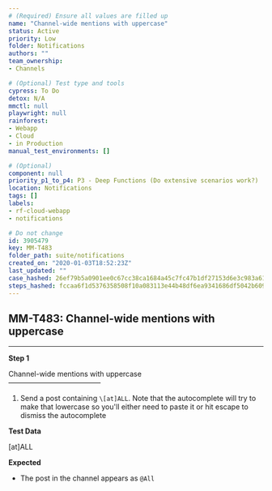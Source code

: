 ```yaml
---
# (Required) Ensure all values are filled up
name: "Channel-wide mentions with uppercase"
status: Active
priority: Low
folder: Notifications
authors: ""
team_ownership: 
- Channels

# (Optional) Test type and tools
cypress: To Do
detox: N/A
mmctl: null
playwright: null
rainforest: 
- Webapp
- Cloud
- in Production
manual_test_environments: []

# (Optional)
component: null
priority_p1_to_p4: P3 - Deep Functions (Do extensive scenarios work?)
location: Notifications
tags: []
labels: 
- rf-cloud-webapp
- notifications

# Do not change
id: 3905479
key: MM-T483
folder_path: suite/notifications
created_on: "2020-01-03T18:52:23Z"
last_updated: ""
case_hashed: 26ef79b5a0901ee0c67cc38ca1684a45c7fc47b1df27153d6e3c983a61537ff221fa04714661749f896c6a137690e7c4
steps_hashed: fccaa6f1d5376358508f10a083113e44b48df6ea9341686df5042b609af64a4824855074b90eeedcc3e12a1b7075c984
---
```


## MM-T483: Channel-wide mentions with uppercase

---

**Step 1**

Channel-wide mentions with uppercase\
––––––––––––––––––––––––––

1. Send a post containing `\[at]ALL`. Note that the autocomplete will try to make that lowercase so you'll either need to paste it or hit escape to dismiss the autocomplete

**Test Data**

\[at]ALL

**Expected**

- The post in the channel appears as `@All`
